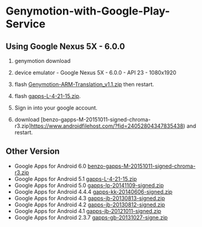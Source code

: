 # Genymotion-with-Google-Play-Service

## Using Google Nexus 5X - 6.0.0

1) genymotion download

2) device emulator - Google Nexus 5X - 6.0.0 - API 23 - 1080x1920

3) flash [Genymotion-ARM-Translation_v1.1.zip](https://www.google.co.kr/url?sa=t&rct=j&q=&esrc=s&source=web&cd=1&ved=0ahUKEwi_5-e9rMjPAhWIipQKHXRgAGYQFggaMAA&url=http%3A%2F%2Fforum.xda-developers.com%2Fattachment.php%3Fattachmentid%3D2680937%26d%3D1397258016&usg=AFQjCNGYYDe7bytHYHeSHgE2SZr7Xm9b-A&sig2=UrX7uVBCkjdD23_nFWx4hQ&bvm=bv.135258522,d.dGo&cad=rja) then restart.

4) flash [gapps-L-4-21-15.zip](https://www.androidfilehost.com/?fid=96042739161891406).

5) Sign in into your google account.

6) download [benzo-gapps-M-20151011-signed-chroma-r3.zip]https://www.androidfilehost.com/?fid=24052804347835438) and restart.

## Other Version

- Google Apps for Android 6.0 [benzo-gapps-M-20151011-signed-chroma-r3.zip](https://www.androidfilehost.com/?fid=24052804347835438)
- Google Apps for Android 5.1 [gapps-L-4-21-15.zip](https://www.androidfilehost.com/?fid=96042739161891406)
- Google Apps for Android 5.0 [gapps-lp-20141109-signed.zip](https://www.androidfilehost.com/?fid=95784891001614559)
- Google Apps for Android 4.4.4 [gapps-kk-20140606-signed.zip](https://www.androidfilehost.com/?fid=23501681358544845)
- Google Apps for Android 4.3 [gapps-jb-20130813-signed.zip](https://www.androidfilehost.com/?fid=23060877490000124)
- Google Apps for Android 4.2 [gapps-jb-20130812-signed.zip](https://www.androidfilehost.com/?fid=23060877490000128)
- Google Apps for Android 4.1 [gapps-jb-20121011-signed.zip](https://www.androidfilehost.com/?fid=22979706399755082)
- Google Apps for Android 2.3.7 [gapps-gb-20131027-signe.zip](http://www.mediafire.com/download/bs063kb0m742o5l/gapps-gb-20131027-signed.zip)
